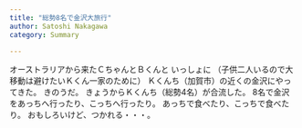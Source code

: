 ```yaml
---
title: "総勢8名で金沢大旅行"
author: Satoshi Nakagawa
category: Summary

---
```

 
 オーストラリアから来たＣちゃんとＢくんと
いっしょに
（子供二人いるので大移動は避けたいＫくん一家のために）
Ｋくんち（加賀市）の近くの金沢にやってきた。
きのうだ。
きょうからＫくんち（総勢4名）が合流した。
8名で金沢をあっちへ行ったり、こっちへ行ったり。
あっちで食べたり、こっちで食べたり。
おもしろいけど、つかれる・・・。

